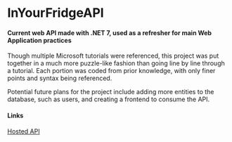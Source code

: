 # InYourFridgeAPI

#### Current web API made with .NET 7, used as a refresher for main Web Application practices

Though multiple Microsoft tutorials were referenced, this project was put together in a much more puzzle-like fashion than going line by line through a tutorial.  Each portion was coded from prior knowledge, with only finer points and syntax being referenced.

Potential future plans for the project include adding more entities to the database, such as users, and creating a frontend to consume the API.

#### Links

[Hosted API](https://terminalhacker.azurewebsites.net)
